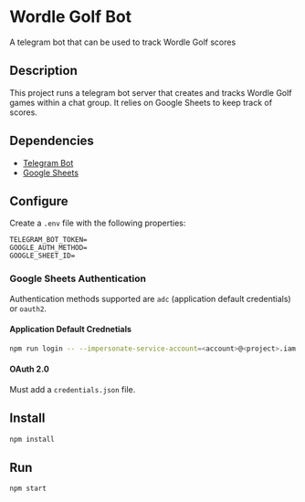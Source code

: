 # Wordle Golf Bot

A telegram bot that can be used to track Wordle Golf scores

## Description

This project runs a telegram bot server that creates and tracks Wordle Golf games within a chat group. It relies on Google Sheets to keep track of scores.

## Dependencies

* [Telegram Bot](https://core.telegram.org/bots)
* [Google Sheets](https://developers.google.com/sheets/api/guides/concepts)

## Configure

Create a `.env` file with the following properties:

```env
TELEGRAM_BOT_TOKEN=
GOOGLE_AUTH_METHOD=
GOOGLE_SHEET_ID=
```

### Google Sheets Authentication

Authentication methods supported are `adc` (application default credentials) or `oauth2`.

#### Application Default Crednetials

```sh
npm run login -- --impersonate-service-account=<account>@<project>.iam.gserviceaccount.com
```

#### OAuth 2.0

Must add a `credentials.json` file.

## Install

```sh
npm install
```

## Run

```sh
npm start
```
